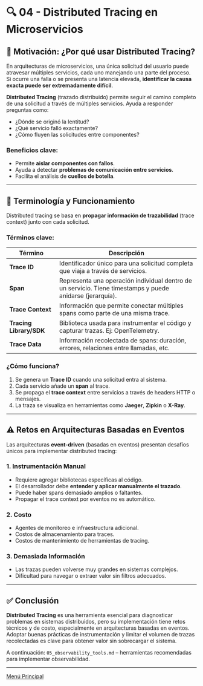 # 🔍 04 - Distributed Tracing en Microservicios

## 🎯 Motivación: ¿Por qué usar Distributed Tracing?

En arquitecturas de microservicios, una única solicitud del usuario puede atravesar múltiples servicios, cada uno manejando una parte del proceso. Si ocurre una falla o se presenta una latencia elevada, **identificar la causa exacta puede ser extremadamente difícil**.

**Distributed Tracing** (trazado distribuido) permite seguir el camino completo de una solicitud a través de múltiples servicios. Ayuda a responder preguntas como:
- ¿Dónde se originó la lentitud?
- ¿Qué servicio falló exactamente?
- ¿Cómo fluyen las solicitudes entre componentes?

### Beneficios clave:
- Permite **aislar componentes con fallos**.
- Ayuda a detectar **problemas de comunicación entre servicios**.
- Facilita el análisis de **cuellos de botella**.

---

## 🧩 Terminología y Funcionamiento

Distributed tracing se basa en **propagar información de trazabilidad** (trace context) junto con cada solicitud.

### Términos clave:

| Término           | Descripción                                                                 |
|------------------|------------------------------------------------------------------------------|
| **Trace ID**      | Identificador único para una solicitud completa que viaja a través de servicios. |
| **Span**          | Representa una operación individual dentro de un servicio. Tiene timestamps y puede anidarse (jerarquía). |
| **Trace Context** | Información que permite conectar múltiples spans como parte de una misma trace. |
| **Tracing Library/SDK** | Biblioteca usada para instrumentar el código y capturar trazas. Ej: OpenTelemetry. |
| **Trace Data**    | Información recolectada de spans: duración, errores, relaciones entre llamadas, etc. |

### ¿Cómo funciona?
1. Se genera un **Trace ID** cuando una solicitud entra al sistema.
2. Cada servicio añade un **span** al trace.
3. Se propaga el **trace context** entre servicios a través de headers HTTP o mensajes.
4. La traza se visualiza en herramientas como **Jaeger**, **Zipkin** o **X-Ray**.

---

## ⚠️ Retos en Arquitecturas Basadas en Eventos

Las arquitecturas **event-driven** (basadas en eventos) presentan desafíos únicos para implementar distributed tracing:

### 1. Instrumentación Manual
- Requiere agregar bibliotecas específicas al código.
- El desarrollador debe **entender y aplicar manualmente el trazado**.
- Puede haber spans demasiado amplios o faltantes.
- Propagar el trace context por eventos no es automático.

### 2. Costo
- Agentes de monitoreo e infraestructura adicional.
- Costos de almacenamiento para traces.
- Costos de mantenimiento de herramientas de tracing.

### 3. Demasiada Información
- Las trazas pueden volverse muy grandes en sistemas complejos.
- Dificultad para navegar o extraer valor sin filtros adecuados.

---

## ✅ Conclusión

**Distributed Tracing** es una herramienta esencial para diagnosticar problemas en sistemas distribuidos, pero su implementación tiene retos técnicos y de costo, especialmente en arquitecturas basadas en eventos. Adoptar buenas prácticas de instrumentación y limitar el volumen de trazas recolectadas es clave para obtener valor sin sobrecargar el sistema.

A continuación: `05_observability_tools.md` – herramientas recomendadas para implementar observabilidad.

---

[Menú Principal](https://github.com/wilfredoha/microservices-event_driven-architecture)